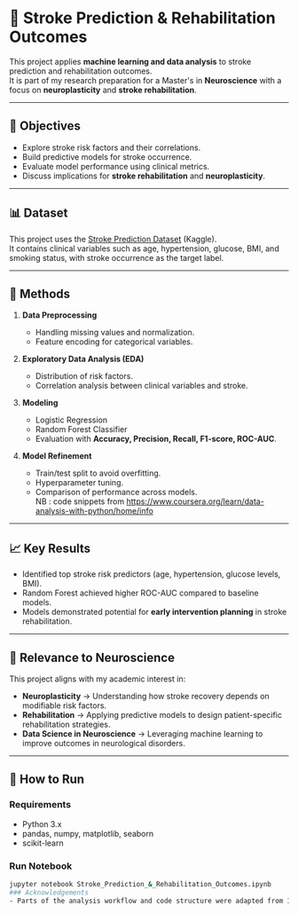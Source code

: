 # 🧠 Stroke Prediction & Rehabilitation Outcomes

This project applies **machine learning and data analysis** to stroke prediction and rehabilitation outcomes.  
It is part of my research preparation for a Master's in **Neuroscience** with a focus on **neuroplasticity** and **stroke rehabilitation**.  

---

## 📌 Objectives
- Explore stroke risk factors and their correlations.
- Build predictive models for stroke occurrence.
- Evaluate model performance using clinical metrics.
- Discuss implications for **stroke rehabilitation** and **neuroplasticity**.

---

## 📊 Dataset
This project uses the [Stroke Prediction Dataset](https://www.kaggle.com/datasets/fedesoriano/stroke-prediction-dataset) (Kaggle).  
It contains clinical variables such as age, hypertension, glucose, BMI, and smoking status, with stroke occurrence as the target label.

---

## 🔬 Methods
1. **Data Preprocessing**  
   - Handling missing values and normalization.  
   - Feature encoding for categorical variables.  

2. **Exploratory Data Analysis (EDA)**  
   - Distribution of risk factors.  
   - Correlation analysis between clinical variables and stroke.  

3. **Modeling**  
   - Logistic Regression  
   - Random Forest Classifier  
   - Evaluation with **Accuracy, Precision, Recall, F1-score, ROC-AUC**.  

4. **Model Refinement**  
   - Train/test split to avoid overfitting.  
   - Hyperparameter tuning.  
   - Comparison of performance across models.  
NB : code snippets from https://www.coursera.org/learn/data-analysis-with-python/home/info
---

## 📈 Key Results
- Identified top stroke risk predictors (age, hypertension, glucose levels, BMI).  
- Random Forest achieved higher ROC-AUC compared to baseline models.  
- Models demonstrated potential for **early intervention planning** in stroke rehabilitation.  

---

## 🧩 Relevance to Neuroscience
This project aligns with my academic interest in:  
- **Neuroplasticity** → Understanding how stroke recovery depends on modifiable risk factors.  
- **Rehabilitation** → Applying predictive models to design patient-specific rehabilitation strategies.  
- **Data Science in Neuroscience** → Leveraging machine learning to improve outcomes in neurological disorders.  

---

## 🚀 How to Run
### Requirements
- Python 3.x
- pandas, numpy, matplotlib, seaborn
- scikit-learn

### Run Notebook
```bash
jupyter notebook Stroke_Prediction_&_Rehabilitation_Outcomes.ipynb
### Acknowledgements
- Parts of the analysis workflow and code structure were adapted from IBM's "Data Analysis with Python" course. https://www.coursera.org/learn/data-analysis-with-python/home/info
